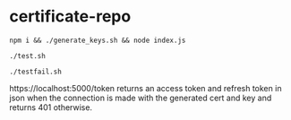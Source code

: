 # certificate-repo
`npm i && ./generate_keys.sh && node index.js`

`./test.sh`

`./testfail.sh`

https://localhost:5000/token returns an access token and refresh token in json when the connection is made with the generated cert and key and returns 401 otherwise.
